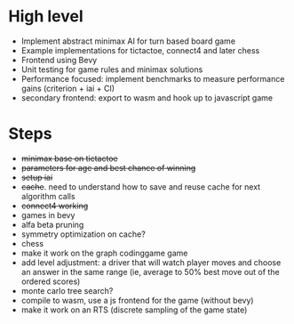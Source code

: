# High level
- Implement abstract minimax AI for turn based board game
- Example implementations for tictactoe, connect4 and later chess
- Frontend using Bevy
- Unit testing for game rules and minimax solutions
- Performance focused: implement benchmarks to measure performance gains (criterion + iai + CI)
- secondary frontend: export to wasm and hook up to javascript game

# Steps
- ~~minimax base on tictactoe~~
- ~~parameters for age and best chance of winning~~
- ~~setup iai~~
- ~~cache~~. need to understand how to save and reuse cache for next algorithm calls
- ~~connect4 working~~
- games in bevy
- alfa beta pruning
- symmetry optimization on cache?
- chess
- make it work on the graph codinggame game
- add level adjustment: a driver that will watch player moves and choose an answer in the same range (ie, average to 50% best move out of the ordered scores)
- monte carlo tree search?
- compile to wasm, use a js frontend for the game (without bevy)
- make it work on an RTS (discrete sampling of the game state)